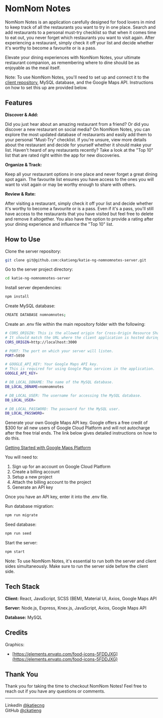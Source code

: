 # NomNom Notes

NomNom Notes is an application carefully designed for food lovers in mind to keep track of all the restaurants you want to try in one place. Search and add restaurants to a personal must-try checklist so that when it comes time to eat out, you never forget which restaurants you want to visit again. After experiencing a restaurant, simply check it off your list and decide whether it's worthy to become a favourite or is a pass.

Elevate your dining experiences with NomNom Notes, your ultimate restaurant companion, as remembering where to dine should be as enjoyable as the meal itself.

Note: To use NomNom Notes, you'll need to set up and connect it to the [client repository](https://github.com/ckatieng/katie-ng-nomnomnotes-client.git), MySQL database, and the Google Maps API. Instructions on how to set this up are provided below.


## Features

**Discover & Add:** 

Did you just hear about an amazing restaurant from a friend? Or did you discover a new restaurant on social media? On NomNom Notes, you can explore the most updated database of restaurants and easily add them to your personal "Must-Try" checklist. If you're unsure, view more details about the restaurant and decide for yourself whether it should make your list. Haven't heard of any restaurants recently? Take a look at the "Top 10" list that are rated right within the app for new discoveries. 

**Organize & Track:** 

Keep all your restaurant options in one place and never forget a great dining spot again. The favourite list ensures you have access to the ones you will want to visit again or may be worthy enough to share with others.

**Review & Rate:** 

After visiting a restaurant, simply check it off your list and decide whether it's worthy to become a favourite or is a pass. Even if it's a pass, you'll still have access to the restaurants that you have visited but feel free to delete and remove it altogether. You also have the option to provide a rating after your dining experience and influence the "Top 10" list.

## How to Use

Clone the server repository:

```bash
git clone git@github.com:ckatieng/katie-ng-nomnomnotes-server.git
```

Go to the server project directory:

```bash
cd katie-ng-nomnomnotes-server
```

Install server dependencies:

```bash
npm install
```

Create MySQL database:

```bash
CREATE DATABASE nomnomnotes;
```

Create an .env file within the main repository folder with the following:

```bash
# CORS_ORIGIN: This is the allowed origin for Cross-Origin Resource Sharing.
# It should match the URL where the client application is hosted during development.
CORS_ORIGIN=http://localhost:3000

# PORT: The port on which your server will listen.
PORT=5050

# GOOGLE_API_KEY: Your Google Maps API key.
# This is required for using Google Maps services in the application.
GOOGLE_API_KEY=

# DB_LOCAL_DBNAME: The name of the MySQL database.
DB_LOCAL_DBNAME=nomnomnotes

# DB_LOCAL_USER: The username for accessing the MySQL database.
DB_LOCAL_USER=

# DB_LOCAL_PASSWORD: The password for the MySQL user.
DB_LOCAL_PASSWORD=
```

Generate your own Google Maps API key. Google offers a free credit of $300 for all new users of Google Cloud Platform and will not autocharge after the free trial ends. The link below gives detailed instructions on how to do this.

[Getting Started with Google Maps Platform](https://developers.google.com/maps/get-started)

You will need to: <br>
1. Sign up for an account on Google Cloud Platform
2. Create a billing account
3. Setup a new project
4. Attach the billing account to the project
5. Generate an API key

Once you have an API key, enter it into the .env file. 

Run database migration:

```bash
npm run migrate
```

Seed database:

```bash
npm run seed
```

Start the server:

```bash
npm start
```

Note: To use NomNom Notes, it's essential to run both the server and client sides simultaneously. Make sure to run the server side before the client side.


## Tech Stack

**Client:** React, JavaScript, SCSS (BEM), Material UI, Axios, Google Maps API

**Server:** Node.js, Express, Knex.js, JavaScript, Axios, Google Maps API

**Database:** MySQL


## Credits

Graphics: 
- [https://elements.envato.com/food-icons-5FDDJXG](https://elements.envato.com/food-icons-5FDDJXG)


## Thank You

Thank you for taking the time to checkout NomNom Notes! Feel free to reach out if you have any questions or comments.


---


LinkedIn [@katiecng](https://www.linkedin.com/in/katiecng/) <br>
GitHub [@ckatieng](https://github.com/ckatieng)